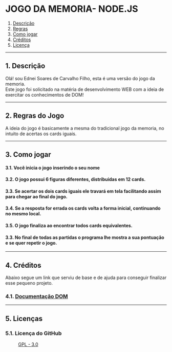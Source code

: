 # JOGO DA MEMORIA- NODE.JS

1. [Descrição](#descricao)
2. [Regras](#regras)
3. [Como jogar](#jogar)
4. [Créditos](#credits)
5. [Licença](#licenca)


<hr> 

<div id="descricao">
<h2>1. Descrição </h2>
<p>Olá! sou Ednei Soares de Carvalho Filho, esta é uma versão do jogo da memoria.  <br>
Este jogo foi solicitado na matéria de desenvolvimento WEB com a ideia de exercitar os conhecimentos de DOM!</p>
</div>

<hr>

<div id="regras">
<h2>2. Regras do Jogo</h2>
<p> A ideia do jogo é basicamente a mesma do tradicional jogo da memoria, no intuito de acertas os cards iguais. </p>
</div>


<hr>

<div id="jogar">
<h2>3. Como jogar</h2>
<dl>
  <dt><h4>3.1. Você inicia o jogo inserindo o seu nome</h4></dt>
  <dt><h4>3.2. O jogo possui 6 figuras diferentes, distribuidas em 12 cards.</h4></dt>
  <dt><h4>3.3. Se acertar os dois cards iguais ele travará em tela facilitando assim para chegar ao final do jogo.</h4></dt>
  <dt><h4>3.4. Se a resposta for errada os cards volta a forma inicial, continuando no mesmo local.</h4></dt>
  <dt><h4>3.5. O jogo finaliza ao encontrar todos cards equivalentes.</h4></dt>
  <dt><h4>3.3. No final de todas as partidas o programa lhe mostra a sua pontuação e se quer repetir o jogo.</h4></dt>
</dl>
</div>
      
<hr>

<div id="credits">
<h2>4. Créditos</h2>
<p>Abaixo segue um link que serviu de base e de ajuda para conseguir finalizar esse pequeno projeto.</p>
<dl>
  <dt><h3>4.1. <a href="https://developer.mozilla.org/pt-BR/docs/Web/API/Document_Object_Model"> Documentação DOM</a></h3></dt>
</dl>
</div>
      
<hr>

<div id="licenca">
<h2>5. Licenças</h2>
<dl>  
  <dt><h3>5.1. Licença do GitHub</h3></dt>
    <dd><a href="https://github.com/ednsoares/Atividade-07/blob/main/LICENSE">GPL - 3.0</a></dd>
</dl>
</div>


